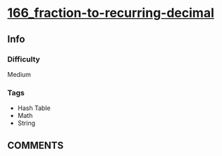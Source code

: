 # [166_fraction-to-recurring-decimal](https://leetcode.com/problems/fraction-to-recurring-decimal/)

## Info

### Difficulty

Medium

### Tags

- Hash Table
- Math
- String

## __COMMENTS__

> 
